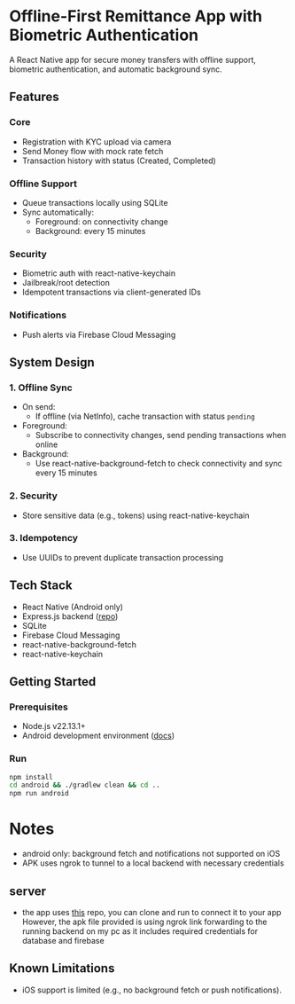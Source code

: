 # Offline-First Remittance App with Biometric Authentication

A React Native app for secure money transfers with offline support, biometric authentication, and automatic background sync.

## Features

### Core
- Registration with KYC upload via camera
- Send Money flow with mock rate fetch
- Transaction history with status (Created, Completed)

### Offline Support
- Queue transactions locally using SQLite
- Sync automatically:
  - Foreground: on connectivity change
  - Background: every 15 minutes

### Security
- Biometric auth with react-native-keychain
- Jailbreak/root detection
- Idempotent transactions via client-generated IDs

### Notifications
- Push alerts via Firebase Cloud Messaging

## System Design

### 1. Offline Sync

- On send:
  - If offline (via NetInfo), cache transaction with status `pending`
- Foreground:
  - Subscribe to connectivity changes, send pending transactions when online
- Background:
  - Use react-native-background-fetch to check connectivity and sync every 15 minutes

### 2. Security
- Store sensitive data (e.g., tokens) using react-native-keychain

### 3. Idempotency
- Use UUIDs to prevent duplicate transaction processing

## Tech Stack

- React Native (Android only)
- Express.js backend ([repo](https://github.com/tmtm8976/tansactions_be))
- SQLite
- Firebase Cloud Messaging
- react-native-background-fetch
- react-native-keychain

## Getting Started

### Prerequisites

- Node.js v22.13.1+
- Android development environment ([docs](https://reactnative.dev/docs/running-on-device))


### Run

```bash
npm install
cd android && ./gradlew clean && cd ..
npm run android
```
# Notes
- android only: background fetch and notifications not supported on iOS
- APK uses ngrok to tunnel to a local backend with necessary credentials

## server
 - the app uses [this](https://github.com/tmtm8976/tansactions_be) repo, you can clone and run to connect it to your app
 However, the apk file provided is using ngrok link forwarding to the running backend on my pc as it includes required credentials for database and firebase


## Known Limitations
- iOS support is limited (e.g., no background fetch or push notifications).

